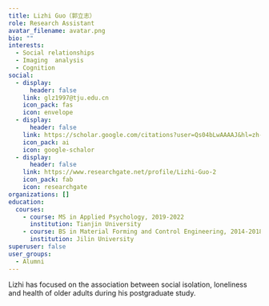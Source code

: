 ```yaml
---
title: Lizhi Guo（郭立志）
role: Research Assistant
avatar_filename: avatar.png
bio: ""
interests:
  - Social relationships
  - Imaging  analysis
  - Cognition
social:
  - display:
      header: false
    link: glz1997@tju.edu.cn
    icon_pack: fas
    icon: envelope
  - display:
      header: false
    link: https://scholar.google.com/citations?user=Qs04bLwAAAAJ&hl=zh-CN
    icon_pack: ai
    icon: google-schalor
  - display:
      header: false
    link: https://www.researchgate.net/profile/Lizhi-Guo-2
    icon_pack: fab
    icon: researchgate
organizations: []
education:
  courses:
    - course: MS in Applied Psychology, 2019-2022
      institution: Tianjin University
    - course: BS in Material Forming and Control Engineering, 2014-2018
      institution: Jilin University
superuser: false
user_groups:
  - Alumni
---
```

Lizhi has focused on the association between social isolation, loneliness and health of older adults during his postgraduate study.